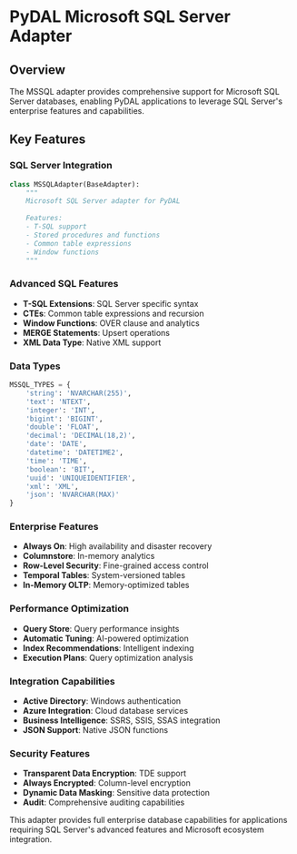 # PyDAL Microsoft SQL Server Adapter

## Overview
The MSSQL adapter provides comprehensive support for Microsoft SQL Server databases, enabling PyDAL applications to leverage SQL Server's enterprise features and capabilities.

## Key Features

### SQL Server Integration
```python
class MSSQLAdapter(BaseAdapter):
    """
    Microsoft SQL Server adapter for PyDAL
    
    Features:
    - T-SQL support
    - Stored procedures and functions
    - Common table expressions
    - Window functions
    """
```

### Advanced SQL Features
- **T-SQL Extensions**: SQL Server specific syntax
- **CTEs**: Common table expressions and recursion
- **Window Functions**: OVER clause and analytics
- **MERGE Statements**: Upsert operations
- **XML Data Type**: Native XML support

### Data Types
```python
MSSQL_TYPES = {
    'string': 'NVARCHAR(255)',
    'text': 'NTEXT',
    'integer': 'INT',
    'bigint': 'BIGINT',
    'double': 'FLOAT',
    'decimal': 'DECIMAL(18,2)',
    'date': 'DATE',
    'datetime': 'DATETIME2',
    'time': 'TIME',
    'boolean': 'BIT',
    'uuid': 'UNIQUEIDENTIFIER',
    'xml': 'XML',
    'json': 'NVARCHAR(MAX)'
}
```

### Enterprise Features
- **Always On**: High availability and disaster recovery
- **Columnstore**: In-memory analytics
- **Row-Level Security**: Fine-grained access control
- **Temporal Tables**: System-versioned tables
- **In-Memory OLTP**: Memory-optimized tables

### Performance Optimization
- **Query Store**: Query performance insights
- **Automatic Tuning**: AI-powered optimization
- **Index Recommendations**: Intelligent indexing
- **Execution Plans**: Query optimization analysis

### Integration Capabilities
- **Active Directory**: Windows authentication
- **Azure Integration**: Cloud database services
- **Business Intelligence**: SSRS, SSIS, SSAS integration
- **JSON Support**: Native JSON functions

### Security Features
- **Transparent Data Encryption**: TDE support
- **Always Encrypted**: Column-level encryption
- **Dynamic Data Masking**: Sensitive data protection
- **Audit**: Comprehensive auditing capabilities

This adapter provides full enterprise database capabilities for applications requiring SQL Server's advanced features and Microsoft ecosystem integration.